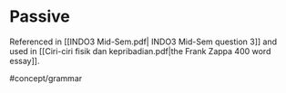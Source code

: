 # Passive
Referenced in [[INDO3 Mid-Sem.pdf| INDO3 Mid-Sem question 3]] and used in [[Ciri-ciri fisik dan kepribadian.pdf|the Frank Zappa 400 word essay]].

#concept/grammar 
